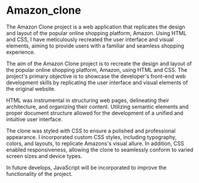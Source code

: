 # Amazon_clone 
The Amazon Clone project is a web application that replicates the design and layout of the popular online shopping platform, Amazon. Using HTML and CSS, I have meticulously recreated the user interface and visual elements, aiming to provide users with a familiar and seamless shopping experience.

The aim of the Amazon Clone project is to recreate the design and layout of the popular online shopping platform, Amazon, using HTML and CSS. The project's primary objective is to showcase the developer's front-end web development skills by replicating the user interface and visual elements of the original website.

HTML was instrumental in structuring web pages, delineating their architecture, and organizing their content. Utilizing semantic elements and proper document structure allowed for the development of a unified and intuitive user interface.

The clone was styled with CSS to ensure a polished and professional appearance. I incorporated custom CSS styles, including typography, colors, and layouts, to replicate Amazons's visual allure. In addition, CSS enabled responsiveness, allowing the clone to seamlessly conform to varied screen sizes and device types.

In future develops, JavaScript will be incorporated to improve the functionality of the project.  
